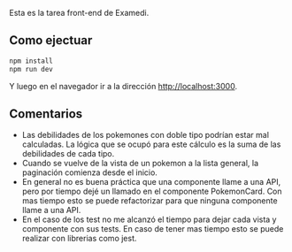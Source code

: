Esta es la tarea front-end de Examedi.

## Como ejectuar

```bash
npm install
npm run dev
```

Y luego en el navegador ir a la dirección [http://localhost:3000](http://localhost:3000).

## Comentarios

* Las debilidades de los pokemones con doble tipo podrían estar mal calculadas. La lógica que se ocupó para este cálculo es la suma de las debilidades de cada tipo.
* Cuando se vuelve de la vista de un pokemon a la lista general, la paginación comienza desde el inicio.
* En general no es buena práctica que una componente llame a una API, pero por tiempo dejé un llamado en el componente PokemonCard. Con mas tiempo esto se puede refactorizar para que ninguna componente llame a una API.
* En el caso de los test no me alcanzó el tiempo para dejar cada vista y componente con sus tests. En caso de tener mas tiempo esto se puede realizar con librerias como jest.

